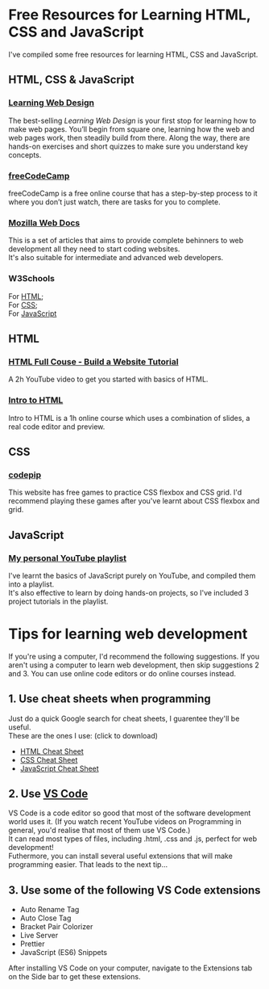 # Free Resources for Learning HTML, CSS and JavaScript  
I've compiled some free resources for learning HTML, CSS and JavaScript.  

## HTML, CSS & JavaScript  
### [Learning Web Design](https://learningwebdesign.com/) 
The best-selling _Learning Web Design_ is your first stop for learning how to make web pages. You’ll begin from square one, learning how the web and web pages work, then steadily build from there. Along the way, there are hands-on exercises and short quizzes to make sure you understand key concepts.

### [freeCodeCamp](https://www.freecodecamp.org/)  
freeCodeCamp is a free online course that has a step-by-step process to it where you don’t just watch, there are tasks for you to complete. 

### [Mozilla Web Docs](https://developer.mozilla.org/en-US/docs/Learn)  
This is a set of articles that aims to provide complete behinners to web development all they need to start coding websites.  
It's also suitable for intermediate and advanced web developers.

### W3Schools
For [HTML](https://www.w3schools.com/html/default.asp);  
For [CSS](https://www.w3schools.com/css/default.asp);  
For [JavaScript](https://www.w3schools.com/js/default.asp)  

## HTML  
### [HTML Full Couse - Build a Website Tutorial](https://youtu.be/pQN-pnXPaVg)  
A 2h YouTube video to get you started with basics of HTML.  

### [Intro to HTML](https://scrimba.com/g/ghtml)  
Intro to HTML is a 1h online course which uses a combination of slides, a real code editor and preview.

## CSS
### [codepip](https://codepip.com/games/)
This website has free games to practice CSS flexbox and CSS grid. I'd recommend playing these games after you've learnt about CSS flexbox and grid.  

## JavaScript
### [My personal YouTube playlist](https://youtube.com/playlist?list=PLeA6YyZDQp_FwBY6zaQr4BF80WJGCyYxA)
I've learnt the basics of JavaScript purely on YouTube, and compiled them into a playlist.  
It's also effective to learn by doing hands-on projects, so I've included 3 project tutorials in the playlist.  

# Tips for learning web development
If you're using a computer, I'd recommend the following suggestions. If you aren't using a computer to learn web development, then skip suggestions 2 and 3. You can use online code editors or do online courses instead.  

## 1. Use cheat sheets when programming
Just do a quick Google search for cheat sheets, I guarentee they'll be useful.  
These are the ones I use: (click to download)  
- [HTML Cheat Sheet](https://www.google.com/url?sa=t&rct=j&q=&esrc=s&source=web&cd=&ved=2ahUKEwjRi7vX3qPxAhUUdCsKHf93BDEQFjALegQIAxAF&url=https%3A%2F%2Fwww3.cs.stonybrook.edu%2F~pramod.ganapathi%2Fdoc%2FCSE102%2FCSE102-CheatSheetHTML.pdf&usg=AOvVaw31YHLkTr6N_lsJZH05gHjD)
- [CSS Cheat Sheet](http://www.pxleyes.com/blog/wp-content/uploads/2010/03/css-cheatsheet-portrait.pdf)
- [JavaScript Cheat Sheet](https://cheatography.com/davechild/cheat-sheets/javascript/pdf/)

## 2. Use [VS Code](https://code.visualstudio.com/download)
VS Code is a code editor so good that most of the software development world uses it. (If you watch recent YouTube videos on Programming in general, you'd realise that most of them use VS Code.)  
It can read most types of files, including .html, .css and .js, perfect for web development!  
Futhermore, you can install several useful extensions that will make programming easier. That leads to the next tip...  

## 3. Use some of the following VS Code extensions
- Auto Rename Tag
- Auto Close Tag
- Bracket Pair Colorizer
- Live Server
- Prettier
- JavaScript (ES6) Snippets  

After installing VS Code on your computer, navigate to the Extensions tab on the Side bar to get these extensions.  
